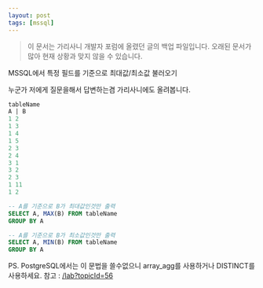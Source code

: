 ```yaml
---
layout: post
tags: [mssql]
---
```


> 이 문서는 가리사니 개발자 포럼에 올렸던 글의 백업 파일입니다.
오래된 문서가 많아 현재 상황과 맞지 않을 수 있습니다.


MSSQL에서 특정 필드를 기준으로 최대값/최소값 불러오기

누군가 저에게 질문을해서 답변하는겸 가리사니에도 올려봅니다.

``` sql
tableName
A | B
1 2
1 3
1 4
1 5
2 3
2 4
3 1
3 2
2 3
1 11
1 2
```

``` sql
-- A를 기준으로 B가 최대값인것만 출력
SELECT A, MAX(B) FROM tableName
GROUP BY A

-- A를 기준으로 B가 최소값인것만 출력
SELECT A, MIN(B) FROM tableName
GROUP BY A
```

PS.
PostgreSQL에서는 이 문법을 쓸수없으니 array_agg를 사용하거나 DISTINCT를 사용하세요.
참고 : [/lab?topicId=56](/lab?topicId=56)